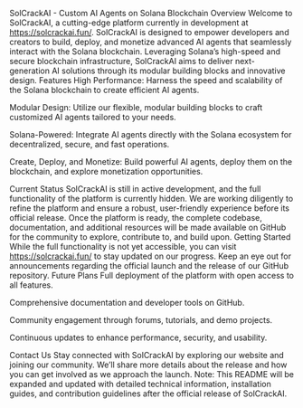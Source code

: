 SolCrackAI - Custom AI Agents on Solana Blockchain
Overview
Welcome to SolCrackAI, a cutting-edge platform currently in development at https://solcrackai.fun/. SolCrackAI is designed to empower developers and creators to build, deploy, and monetize advanced AI agents that seamlessly interact with the Solana blockchain. Leveraging Solana’s high-speed and secure blockchain infrastructure, SolCrackAI aims to deliver next-generation AI solutions through its modular building blocks and innovative design.
Features
High Performance: Harness the speed and scalability of the Solana blockchain to create efficient AI agents.

Modular Design: Utilize our flexible, modular building blocks to craft customized AI agents tailored to your needs.

Solana-Powered: Integrate AI agents directly with the Solana ecosystem for decentralized, secure, and fast operations.

Create, Deploy, and Monetize: Build powerful AI agents, deploy them on the blockchain, and explore monetization opportunities.

Current Status
SolCrackAI is still in active development, and the full functionality of the platform is currently hidden. We are working diligently to refine the platform and ensure a robust, user-friendly experience before its official release. Once the platform is ready, the complete codebase, documentation, and additional resources will be made available on GitHub for the community to explore, contribute to, and build upon.
Getting Started
While the full functionality is not yet accessible, you can visit https://solcrackai.fun/ to stay updated on our progress. Keep an eye out for announcements regarding the official launch and the release of our GitHub repository.
Future Plans
Full deployment of the platform with open access to all features.

Comprehensive documentation and developer tools on GitHub.

Community engagement through forums, tutorials, and demo projects.

Continuous updates to enhance performance, security, and usability.

Contact Us
Stay connected with SolCrackAI by exploring our website and joining our community. We’ll share more details about the release and how you can get involved as we approach the launch.
Note: This README will be expanded and updated with detailed technical information, installation guides, and contribution guidelines after the official release of SolCrackAI.

